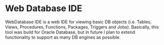 # Web Database IDE
WebDatabase IDE is a web IDE for viewing basic DB objects (i.e. Tables, Views, Procedures, Functions, Packages, Triggers and Jobs).
Basically, this tool was build for Oracle Database, but in future I plan to extend functionality to support as many DB engines as possible.
